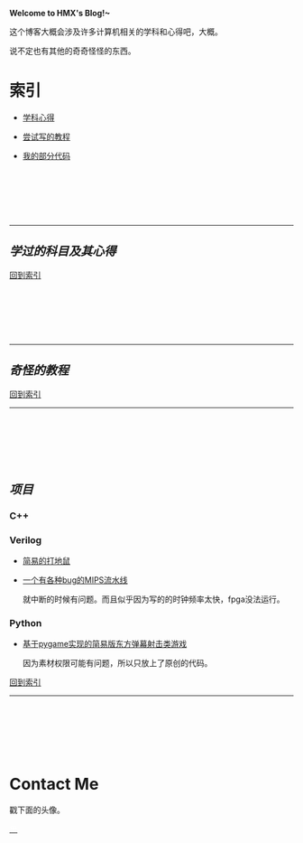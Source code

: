 
**Welcome to HMX's Blog!~**

这个博客大概会涉及许多计算机相关的学科和心得吧，大概。

说不定也有其他的奇奇怪怪的东西。


<h1 id="index"> 索引 </h1>

* [学科心得](#course)

* [尝试写的教程](#article)

* [我的部分代码](#mycode)

<br><br><br><br><br>

---
<h2 id="course"><em>学过的科目及其心得</em></h2>





[回到索引](#index)

<br><br><br><br><br>

---

<h2 id="article"><em>奇怪的教程</em></h2>



[回到索引](#index)

---

<br><br><br><br><br>


<h2 id="mycode"><em>项目</em></h2>

### **C++**

### **Verilog**

* [简易的打地鼠](#)

* [一个有各种bug的MIPS流水线](#)

    就中断的时候有问题。而且似乎因为写的的时钟频率太快，fpga没法运行。

### **Python**

* [基于pygame实现的简易版东方弹幕射击类游戏](https://github.com/jikaiwen/pygame-touhou)

    因为素材权限可能有问题，所以只放上了原创的代码。

[回到索引](#index)



---

<br><br><br><br><br>

# Contact Me

戳下面的头像。

<a href="/inner"> <font color="white">里</font> </a>

